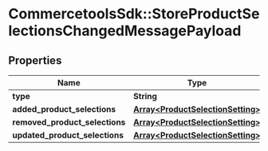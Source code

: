 # CommercetoolsSdk::StoreProductSelectionsChangedMessagePayload

## Properties
Name | Type | Description | Notes
------------ | ------------- | ------------- | -------------
**type** | **String** |  | [optional] 
**added_product_selections** | [**Array&lt;ProductSelectionSetting&gt;**](ProductSelectionSetting.md) |  | [optional] 
**removed_product_selections** | [**Array&lt;ProductSelectionSetting&gt;**](ProductSelectionSetting.md) |  | [optional] 
**updated_product_selections** | [**Array&lt;ProductSelectionSetting&gt;**](ProductSelectionSetting.md) |  | [optional] 

